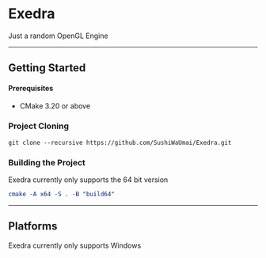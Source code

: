 # Exedra

Just a random OpenGL Engine

---

## Getting Started

#### Prerequisites
* CMake 3.20 or above


### Project Cloning


```git
git clone --recursive https://github.com/SushiWaUmai/Exedra.git
```

### Building the Project

Exedra currently only supports the 64 bit version

```cmake 
cmake -A x64 -S . -B "build64"
```

---

## Platforms
Exedra currently only supports Windows